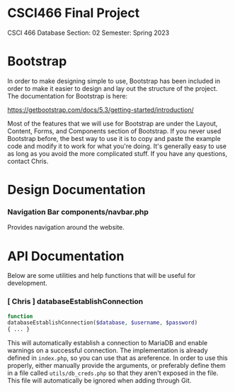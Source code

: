 # CSCI466 Final Project


CSCI 466 Database Section: 02 Semester: Spring 2023

# Bootstrap

In order to make designing simple to use, Bootstrap has been included in order to
make it easier to design and lay out the structure of the project. The documentation
for Bootstrap is here:

https://getbootstrap.com/docs/5.3/getting-started/introduction/

Most of the features that we will use for Bootstrap are under the Layout, Content,
Forms, and Components section of Bootstrap. If you never used Bootstrap before, the
best way to use it is to copy and paste the example code and modify it to work for
what you're doing. It's generally easy to use as long as you avoid the more complicated
stuff. If you have any questions, contact Chris.

# Design Documentation

### **Navigation Bar** components/navbar.php

Provides navigation around the website.

# API Documentation

Below are some utilities and help functions that will be useful for development.

### [ Chris ] **databaseEstablishConnection** 

```php
function
databaseEstablishConnection($database, $username, $password)
{ ... }
```

This will automatically establish a connection to MariaDB and enable warnings on
a successful connection. The implementation is already defined in `index.php`, so
you can use that as areference. In order to use this properly, either manually
provide the arguments, or preferably define them in a file called `utils/db_creds.php`
so that they aren't exposed in the file. This file will automatically be ignored when
adding through Git.

